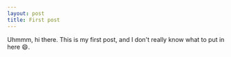 ```yaml
---
layout: post
title: First post
---
```


Uhmmm, hi there. This is my first post, and I don't really know what to put in here 😄.
